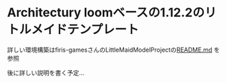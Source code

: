 # Architectury loomベースの1.12.2のリトルメイドテンプレート

詳しい環境構築はfiris-gamesさんのLittleMaidModelProjectの[README.md](https://github.com/firis-games/LittleMaidReengagedFirisPatch/blob/master/LittleMaidModelProject/README.md)
を参照

後に詳しい説明を書く予定...